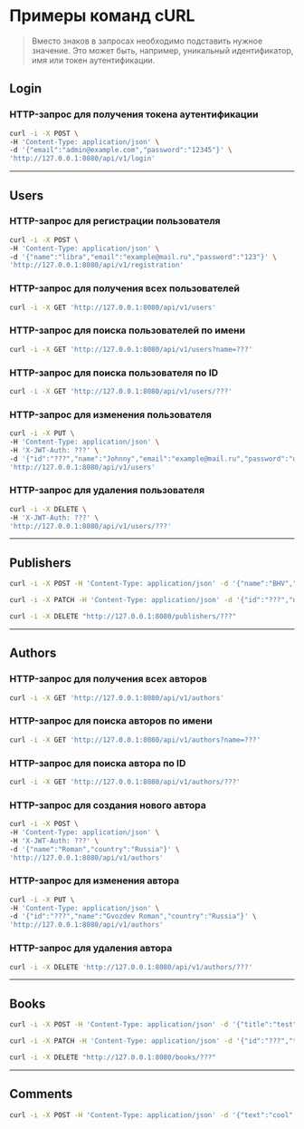 # Примеры команд cURL

> Вместо знаков <???> в запросах необходимо подставить нужное значение.
> Это может быть, например, уникальный идентификатор, имя или токен аутентификации.

## Login

### HTTP-запрос для получения токена аутентификации

```bash
curl -i -X POST \
-H 'Content-Type: application/json' \
-d '{"email":"admin@example.com","password":"12345"}' \
'http://127.0.0.1:8080/api/v1/login'
```

----

## Users

### HTTP-запрос для регистрации пользователя

```bash
curl -i -X POST \
-H 'Content-Type: application/json' \
-d '{"name":"libra","email":"example@mail.ru","password":"123"}' \
'http://127.0.0.1:8080/api/v1/registration'
```

### HTTP-запрос для получения всех пользователей

```bash
curl -i -X GET 'http://127.0.0.1:8080/api/v1/users'
```

### HTTP-запрос для поиска пользователей по имени

```bash
curl -i -X GET 'http://127.0.0.1:8080/api/v1/users?name=???'
```

### HTTP-запрос для поиска пользователя по ID

```bash
curl -i -X GET 'http://127.0.0.1:8080/api/v1/users/???'
```

### HTTP-запрос для изменения пользователя

```bash
curl -i -X PUT \
-H 'Content-Type: application/json' \
-H 'X-JWT-Auth: ???' \
-d '{"id":"???","name":"Johnny","email":"example@mail.ru","password":"qwe"}' \
'http://127.0.0.1:8080/api/v1/users'
```

### HTTP-запрос для удаления пользователя

```bash
curl -i -X DELETE \
-H 'X-JWT-Auth: ???' \
'http://127.0.0.1:8080/api/v1/users/???'
```

----

## Publishers

```bash
curl -i -X POST -H 'Content-Type: application/json' -d '{"name":"BHV","country":"Russia"}' http://127.0.0.1:8080/publishers
```

```bash
curl -i -X PATCH -H 'Content-Type: application/json' -d '{"id":"???","name":"BHV","country":"Russia"}' http://127.0.0.1:8080/publishers
```

```bash
curl -i -X DELETE "http://127.0.0.1:8080/publishers/???"
```

----

## Authors

### HTTP-запрос для получения всех авторов

```bash
curl -i -X GET 'http://127.0.0.1:8080/api/v1/authors'
```

### HTTP-запрос для поиска авторов по имени

```bash
curl -i -X GET 'http://127.0.0.1:8080/api/v1/authors?name=???'
```

### HTTP-запрос для поиска автора по ID

```bash
curl -i -X GET 'http://127.0.0.1:8080/api/v1/authors/???'
```

### HTTP-запрос для создания нового автора

```bash
curl -i -X POST \
-H 'Content-Type: application/json' \
-H 'X-JWT-Auth: ???' \
-d '{"name":"Roman","country":"Russia"}' \
'http://127.0.0.1:8080/api/v1/authors'
```

### HTTP-запрос для изменения автора

```bash
curl -i -X PUT \
-H 'Content-Type: application/json' \
-d '{"id":"???","name":"Gvozdev Roman","country":"Russia"}' \
'http://127.0.0.1:8080/api/v1/authors'
```

### HTTP-запрос для удаления автора

```bash
curl -i -X DELETE 'http://127.0.0.1:8080/api/v1/authors/???'
```

----

## Books

```bash
curl -i -X POST -H 'Content-Type: application/json' -d '{"title":"test","publisher":{"name":"test","country":"Russia"},"author":{"name":"Roman","country":"Russia"}}' http://127.0.0.1:8080/books
```

```bash
curl -i -X PATCH -H 'Content-Type: application/json' -d '{"id":"???","title":"test","publisher":{"id":"???","name":"pub","country":"Russia"},"author":{"id":"???","name":"Roma","country":"Russia"}},' http://127.0.0.1:8080/books
```

```bash
curl -i -X DELETE "http://127.0.0.1:8080/books/???"
```

----

## Comments

```bash
curl -i -X POST -H 'Content-Type: application/json' -d '{"text":"cool","isPrivate":true}' http://127.0.0.1:8080/comments/???/???
```
